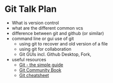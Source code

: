 # Git Talk Plan

* What is version control
* what are the different common vcs 
* difference between git and github (or similar)
* command line or gui use of git
	* using git to recover and old version of a file
	* using git for collaboration 
	* Git GUIs incl. Github Desktop, Fork, 
* useful resources
	* [Git - the simple guide][gsg]
	* [Git Community Book][GCB]
	* [Git cheatsheet][cheat]


[gsg]: https://rogerdudler.github.io/git-guide/
[GCB]: https://book.git-scm.com
[cheat]: https://rogerdudler.github.io/git-guide/files/git_cheat_sheet.pdf